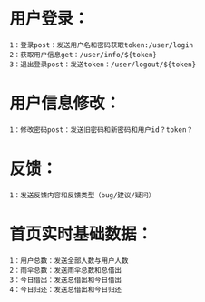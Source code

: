 # 用户登录：
    1：登录post：发送用户名和密码获取token:/user/login
    2：获取用户信息get：/user/info/${token}
    3：退出登录post：发送token：/user/logout/${token}

# 用户信息修改：
    1：修改密码post：发送旧密码和新密码和用户id？token？

# 反馈：
    1：发送反馈内容和反馈类型（bug/建议/疑问）

# 首页实时基础数据：
    1：用户总数：发送全部人数与用户人数
    2：雨伞总数：发送雨伞总数和总借出
    3：今日借出：发送总借出和今日借出
    4：今日归还：发送总借出和今日归还